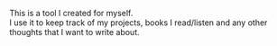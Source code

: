 ---
---
This is a tool I created for myself.  
I use it to keep track of my projects, books I read/listen and any other thoughts that I want to write about.  
